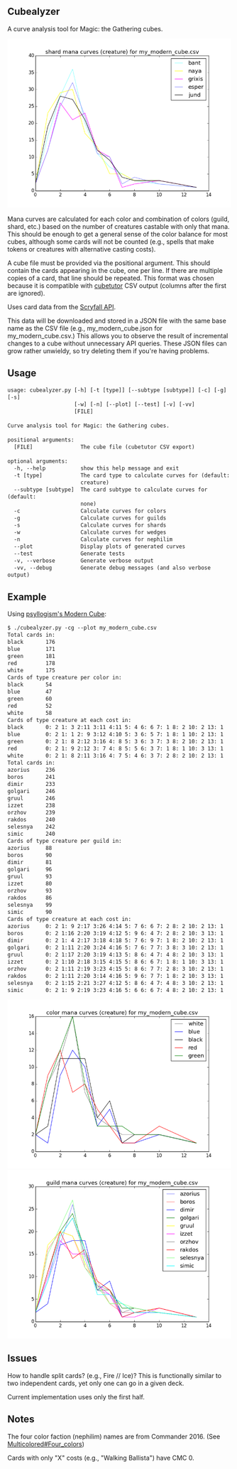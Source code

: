 ## Cubealyzer

A curve analysis tool for Magic: the Gathering cubes.

![Shard curves example](images/shard_curves_example.png)

Mana curves are calculated for each color and combination of colors (guild,
shard, etc.) based on the number of creatures castable with only that mana.
This should be enough to get a general sense of the color balance for most
cubes, although some cards will not be counted (e.g., spells that make tokens
or creatures with alternative casting costs).

A cube file must be provided via the positional argument. This
should contain the cards appearing in the cube, one per line. If there are
multiple copies of a card, that line should be repeated. This format was chosen
because it is compatible with [cubetutor](https://www.cubetutor.com/) CSV
output (columns after the first are ignored).

Uses card data from the [Scryfall API](https://scryfall.com/docs/api/).

This data will be downloaded and stored in a JSON file with the same base name
as the CSV file (e.g., my_modern_cube.json for my_modern_cube.csv.) This allows
you to observe the result of incremental changes to a cube without unnecessary
API queries. These JSON files can grow rather unwieldy, so try deleting them if
you're having problems.

## Usage
```
usage: cubealyzer.py [-h] [-t [type]] [--subtype [subtype]] [-c] [-g] [-s]
                     [-w] [-n] [--plot] [--test] [-v] [-vv]
                     [FILE]

Curve analysis tool for Magic: the Gathering cubes.

positional arguments:
  [FILE]               The cube file (cubetutor CSV export)

optional arguments:
  -h, --help           show this help message and exit
  -t [type]            The card type to calculate curves for (default:
                       creature)
  --subtype [subtype]  The card subtype to calculate curves for (default:
                       none)
  -c                   Calculate curves for colors
  -g                   Calculate curves for guilds
  -s                   Calculate curves for shards
  -w                   Calculate curves for wedges
  -n                   Calculate curves for nephilim
  --plot               Display plots of generated curves
  --test               Generate tests
  -v, --verbose        Generate verbose output
  -vv, --debug         Generate debug messages (and also verbose output)
```

## Example

Using [psyllogism's Modern Cube](http://www.cubetutor.com/viewcube/75206):

```
$ ./cubealyzer.py -cg --plot my_modern_cube.csv
Total cards in:
black       176
blue        171
green       181
red         178
white       175
Cards of type creature per color in:
black       54
blue        47
green       60
red         52
white       58
Cards of type creature at each cost in:
black       0: 2 1: 3 2:11 3:11 4:11 5: 4 6: 6 7: 1 8: 2 10: 2 13: 1
blue        0: 2 1: 1 2: 9 3:12 4:10 5: 3 6: 5 7: 1 8: 1 10: 2 13: 1
green       0: 2 1: 8 2:12 3:16 4: 8 5: 3 6: 3 7: 3 8: 2 10: 2 13: 1
red         0: 2 1: 9 2:12 3: 7 4: 8 5: 5 6: 3 7: 1 8: 1 10: 3 13: 1
white       0: 2 1: 8 2:11 3:16 4: 7 5: 4 6: 3 7: 2 8: 2 10: 2 13: 1
Total cards in:
azorius     236
boros       241
dimir       233
golgari     246
gruul       246
izzet       238
orzhov      239
rakdos      240
selesnya    242
simic       240
Cards of type creature per guild in:
azorius     88
boros       90
dimir       81
golgari     96
gruul       93
izzet       80
orzhov      93
rakdos      86
selesnya    99
simic       90
Cards of type creature at each cost in:
azorius     0: 2 1: 9 2:17 3:26 4:14 5: 7 6: 6 7: 2 8: 2 10: 2 13: 1
boros       0: 2 1:16 2:20 3:19 4:12 5: 9 6: 4 7: 2 8: 2 10: 3 13: 1
dimir       0: 2 1: 4 2:17 3:18 4:18 5: 7 6: 9 7: 1 8: 2 10: 2 13: 1
golgari     0: 2 1:11 2:20 3:24 4:16 5: 7 6: 7 7: 3 8: 3 10: 2 13: 1
gruul       0: 2 1:17 2:20 3:19 4:13 5: 8 6: 4 7: 4 8: 2 10: 3 13: 1
izzet       0: 2 1:10 2:18 3:15 4:15 5: 8 6: 6 7: 1 8: 1 10: 3 13: 1
orzhov      0: 2 1:11 2:19 3:23 4:15 5: 8 6: 7 7: 2 8: 3 10: 2 13: 1
rakdos      0: 2 1:11 2:20 3:14 4:16 5: 9 6: 7 7: 1 8: 2 10: 3 13: 1
selesnya    0: 2 1:15 2:21 3:27 4:12 5: 8 6: 4 7: 4 8: 3 10: 2 13: 1
simic       0: 2 1: 9 2:19 3:23 4:16 5: 6 6: 6 7: 4 8: 2 10: 2 13: 1
```

![Color curves example](images/color_curves_example.png)
![Guild curves example](images/guild_curves_example.png)

## Issues

How to handle split cards? (e.g., Fire // Ice)? This is functionally
similar to two independent cards, yet only one can go in a given deck.

Current implementation uses only the first half.

## Notes

The four color faction (nephilim) names are from Commander 2016. (See [Multicolored#Four_colors](https://mtg.gamepedia.com/index.php?title=Multicolored&oldid=279219#Four_colors))

Cards with only "X" costs (e.g., "Walking Ballista") have CMC 0.
